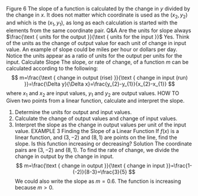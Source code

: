 Figure 6 The slope of a function is calculated by the change in $y$ divided by the change in $x$. It does not matter which coordinate is used as the $\left(x_{2}, y_{2}\right)$ and which is the $\left(x_{1}, y_{1}\right)$, as long as each calculation is started with the elements from the same coordinate pair.
Q\&A Are the units for slope always $\frac{\text { units for the output }}{\text { units for the input }}$
Yes. Think of the units as the change of output value for each unit of change in input value. An example of slope could be miles per hour or dollars per day. Notice the units appear as a ratio of units for the output per units for the input.
Calculate Slope
The slope, or rate of change, of a function $m$ can be calculated according to the following:
$$
m=\frac{\text { change in output (rise) }}{\text { change in input (run) }}=\frac{\Delta y}{\Delta x}=\frac{y_{2}-y_{1}}{x_{2}-x_{1}}
$$
where $x_{1}$ and $x_{2}$ are input values, $y_{1}$ and $y_{2}$ are output values.
HOW TO
Given two points from a linear function, calculate and interpret the slope.
1. Determine the units for output and input values.
2. Calculate the change of output values and change of input values.
3. Interpret the slope as the change in output values per unit of the input value.
EXAMPLE 3
Finding the Slope of a Linear Function If $f(x)$ is a linear function, and $(3,-2)$ and $(8,1)$ are points on the line, find the slope. Is this function increasing or decreasing?
Solution The coordinate pairs are $(3,-2)$ and $(8,1)$. To find the rate of change, we divide the change in output by the change in input.
$$
m=\frac{\text { change in output }}{\text { change in input }}=\frac{1-(-2)}{8-3}=\frac{3}{5}
$$
We could also write the slope as $m=0.6$. The function is increasing because $m>0$.